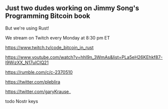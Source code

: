 ## Just two dudes working on Jimmy Song's Programming Bitcoin book

But we're using Rust!

We stream on Twitch every Monday at 8:30 pm ET 

https://www.twitch.tv/code_bitcoin_in_rust

https://www.youtube.com/watch?v=hhl9n_3WmAs&list=PLa5eH26KEhkf87-l9WizXX_N17uICIQ21

https://rumble.com/c/c-2370510

https://twitter.com/pleblira

https://twitter.com/garyKrause_

todo Nostr keys
